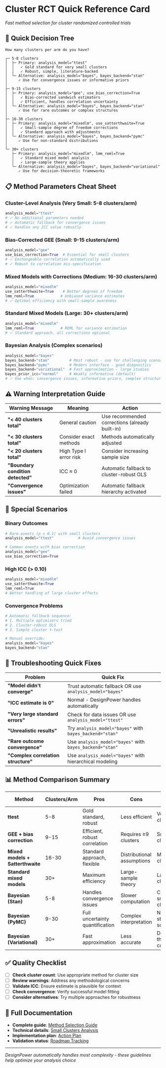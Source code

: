 # Cluster RCT Quick Reference Card

*Fast method selection for cluster randomized controlled trials*

## 🚀 Quick Decision Tree

```
How many clusters per arm do you have?

┌─ 5-8 clusters
│  ├─ Primary: analysis_model="ttest"
│  │   ✓ Gold standard for very small clusters
│  │   ✓ Robust, simple, literature-backed
│  └─ Alternative: analysis_model="bayes", bayes_backend="stan"
│     ✓ Use for convergence issues or informative priors
│
├─ 9-15 clusters  
│  ├─ Primary: analysis_model="gee", use_bias_correction=True
│  │   ✓ Bias-corrected sandwich estimators
│  │   ✓ Efficient, handles correlation uncertainty
│  └─ Alternative: analysis_model="bayes", bayes_backend="stan"
│     ✓ Use for rare outcomes or complex structures
│
├─ 16-30 clusters
│  ├─ Primary: analysis_model="mixedlm", use_satterthwaite=True
│  │   ✓ Small-sample degree of freedom corrections
│  │   ✓ Standard approach with adjustments
│  └─ Alternative: analysis_model="bayes", bayes_backend="pymc"
│     ✓ Use for non-standard distributions
│
└─ 30+ clusters
   ├─ Primary: analysis_model="mixedlm", lmm_reml=True
   │   ✓ Standard mixed model analysis
   │   ✓ Large-sample theory applies
   └─ Alternative: analysis_model="bayes", bayes_backend="variational"
      ✓ Use for decision-theoretic frameworks
```

## 📋 Method Parameters Cheat Sheet

### Cluster-Level Analysis (Very Small: 5-8 clusters/arm)
```python
analysis_model="ttest"
# ✓ No additional parameters needed
# ✓ Automatic fallback for convergence issues
# ✓ Handles any ICC value robustly
```

### Bias-Corrected GEE (Small: 9-15 clusters/arm)
```python
analysis_model="gee"
use_bias_correction=True  # Essential for small clusters
# ✓ Exchangeable correlation automatically used
# ✓ Robust to correlation mis-specification
```

### Mixed Models with Corrections (Medium: 16-30 clusters/arm)
```python
analysis_model="mixedlm"
use_satterthwaite=True    # Better degrees of freedom
lmm_reml=True            # Unbiased variance estimates
# ✓ Optimal efficiency with small-sample awareness
```

### Standard Mixed Models (Large: 30+ clusters/arm)
```python
analysis_model="mixedlm"
lmm_reml=True            # REML for variance estimation
# ✓ Standard approach, all corrections optional
```

### Bayesian Analysis (Complex scenarios)
```python
analysis_model="bayes"
bayes_backend="stan"         # Most robust - use for challenging scenarios
bayes_backend="pymc"         # Modern interface - good diagnostics  
bayes_backend="variational"  # Fast approximation - large studies
bayes_prior_icc="normal"     # Weakly informative (default)
# ✓ Use when: convergence issues, informative priors, complex structures
```

## ⚠️ Warning Interpretation Guide

| Warning Message | Meaning | Action |
|----------------|---------|--------|
| **"< 40 clusters total"** | General caution | Use recommended corrections (already built-in) |
| **"< 30 clusters total"** | Consider exact methods | Methods automatically adjusted |
| **"< 20 clusters total"** | High Type I error risk | Consider increasing sample size |
| **"Boundary condition detected"** | ICC ≈ 0 | Automatic fallback to cluster-robust OLS |
| **"Convergence issues"** | Optimization failed | Automatic fallback hierarchy activated |

## 🎯 Special Scenarios

### Binary Outcomes
```python
# Rare events (p < 0.1) with small clusters
analysis_model="ttest"           # Avoid convergence issues

# Common events with bias correction  
analysis_model="gee"
use_bias_correction=True
```

### High ICC (> 0.10)
```python
analysis_model="mixedlm"
use_satterthwaite=True
lmm_reml=True
# Better handling of large cluster effects
```

### Convergence Problems
```python
# Automatic fallback sequence:
# 1. Multiple optimizers tried
# 2. Cluster-robust OLS
# 3. Simple cluster t-test

# Manual override:
analysis_model="bayes"
bayes_backend="stan"
```

## 🔧 Troubleshooting Quick Fixes

| Problem | Quick Fix |
|---------|-----------|
| **"Model didn't converge"** | Trust automatic fallback OR use `analysis_model="bayes"` |
| **"ICC estimate is 0"** | Normal - DesignPower handles automatically |
| **"Very large standard errors"** | Check for data issues OR use `analysis_model="ttest"` |
| **"Unrealistic results"** | Try `analysis_model="bayes"` with `bayes_backend="stan"` |
| **"Rare outcome convergence"** | Use `analysis_model="bayes"` with `bayes_backend="stan"` |
| **"Complex correlation structure"** | Use `analysis_model="bayes"` with hierarchical modeling |

## 📊 Method Comparison Summary

| Method | Clusters/Arm | Pros | Cons | When to Use |
|--------|--------------|------|------|-------------|
| **ttest** | 5-8 | Gold standard, robust | Less efficient | Very small clusters |
| **GEE + bias correction** | 9-15 | Efficient, robust correlation | Requires ≥9 clusters | Small clusters |
| **Mixed models + Satterthwaite** | 16-30 | Standard approach, flexible | Distributional assumptions | Medium clusters |
| **Standard mixed models** | 30+ | Maximum efficiency | Large-sample theory | Large clusters |
| **Bayesian (Stan)** | 5-8 | Handles convergence issues | Slower computation | Challenging small clusters |
| **Bayesian (PyMC)** | 9-30 | Full uncertainty quantification | Complex interpretation | Non-standard scenarios |
| **Bayesian (Variational)** | 30+ | Fast approximation | Less accurate | Decision theory contexts |

## ✅ Quality Checklist

- [ ] **Check cluster count**: Use appropriate method for cluster size
- [ ] **Review warnings**: Address any methodological concerns  
- [ ] **Validate ICC**: Ensure estimate is plausible for context
- [ ] **Check convergence**: Verify successful model fitting
- [ ] **Consider alternatives**: Try multiple approaches for robustness

## 🔗 Full Documentation

- **Complete guide**: [Method Selection Guide](CLUSTER_RCT_METHOD_SELECTION_GUIDE.md)
- **Technical details**: [Small Clusters Analysis](CLUSTER_RCT_SMALL_CLUSTERS_ANALYSIS.md)
- **Implementation plan**: [Action Plan](CLUSTER_RCT_ACTION_PLAN.md)
- **Validation status**: [Roadmap Tracking](../VALIDATION_ROADMAP_TRACKING.md)

---

*DesignPower automatically handles most complexity - these guidelines help optimize your analysis choice*